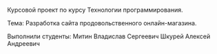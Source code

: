 Курсовой проект по курсу Технологии программирования.

Тема:
Разработка сайта продовольственного онлайн-магазина.

Выполнили студенты:
Митин Владислав Сергеевич
Шкурей Алексей Андреевич 
